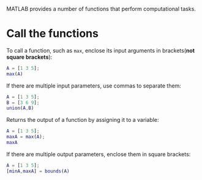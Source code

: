 MATLAB provides a number of functions that perform computational tasks.
# Call the functions
To call a function, such as `max`, enclose its input arguments in brackets(**not square brackets**):
```matlab
A = [1 3 5];
max(A)
```
If there are multiple input parameters, use commas to separate them:
```matlab
A = [1 3 5];
B = [3 6 9];
union(A,B)
```
Returns the output of a function by assigning it to a variable:
```matlab
A = [1 3 5];
maxA = max(A);
maxA
```
If there are multiple output parameters, enclose them in square brackets:
```matlab
A = [1 3 5];
[minA,maxA] = bounds(A)
```
